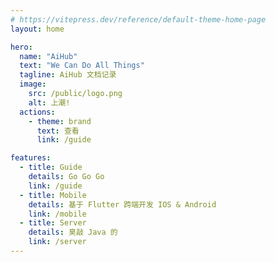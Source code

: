 ```yaml
---
# https://vitepress.dev/reference/default-theme-home-page
layout: home

hero:
  name: "AiHub"
  text: "We Can Do All Things"
  tagline: AiHub 文档记录
  image:
    src: /public/logo.png
    alt: 上潮!
  actions:
    - theme: brand
      text: 查看
      link: /guide

features:
  - title: Guide
    details: Go Go Go
    link: /guide
  - title: Mobile
    details: 基于 Flutter 跨端开发 IOS & Android
    link: /mobile
  - title: Server
    details: 臭敲 Java 的
    link: /server
---
```



